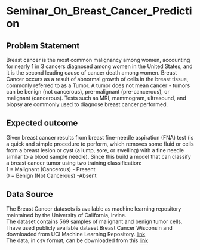 <h1>Seminar_On_Breast_Cancer_Prediction</h1>

<h2>Problem Statement</h2>
 
Breast cancer is the most common malignancy among women, accounting for nearly 1 in 3 cancers diagnosed among women in the United States, and it is the second leading cause of cancer death among women. Breast Cancer occurs as a result of abnormal growth of cells in the breast tissue, commonly referred to as a Tumor. A tumor does not mean cancer - tumors can be benign (not cancerous), pre-malignant (pre-cancerous), or malignant (cancerous). Tests such as MRI, mammogram, ultrasound, and biopsy are commonly used to diagnose breast cancer performed.

<h2>Expected outcome</h2>
Given breast cancer results from breast fine-needle aspiration (FNA) test (is a quick and simple procedure to perform, which removes some fluid or cells from a breast lesion or cyst (a lump, sore, or swelling) with a fine needle similar to a blood sample needle). Since this build a model that can classify a breast cancer tumor using two training classification:
<br>
1 = Malignant (Cancerous) - Present
<br>
0 = Benign (Not Cancerous) -Absent


<h2>Data Source</h2>
The Breast Cancer datasets is available as machine learning repository maintained by the University of California, Irvine. <br>The dataset contains 569 samples of malignant and benign tumor cells.
<br>I have used publicly available dataset Breast Cancer Wisconsin and downloaded from UCI Machine Learning Repository. <a href="https://archive.ics.uci.edu/ml/datasets/Breast+Cancer+Wisconsin+%28Diagnostic%29.">link</a>
<br>The data, in csv format, can be downloaded from this <a href="https://archive.ics.uci.edu/ml/machine-learning-databases/breast-cancer-wisconsin/breast-cancer-wisconsin.data">link</a>

